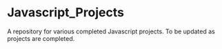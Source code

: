 # Javascript_Projects
A repository for various completed Javascript projects. To be updated as projects are completed.
